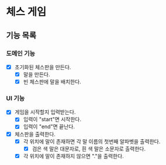 # 체스 게임

## 기능 목록

### 도메인 기능

- [x] 초기화된 체스판을 만든다.
    - [x] 말을 만든다.
    - [x] 빈 체스판에 말을 배치한다.

### UI 기능

- [x] 게임을 시작할지 입력받는다.
    - [x] 입력이 "start"면 시작한다.
    - [x] 입력이 "end"면 끝난다.
- [x] 체스판을 출력한다.
    - [x] 각 위치에 말이 존재하면 각 말 이름의 첫번째 알파벳을 출력한다.
        - [x] 검은 색 말은 대문자로, 흰 색 말은 소문자로 출력한다.
    - [x] 각 위치에 말이 존재하지 않으면 "."을 출력한다.
